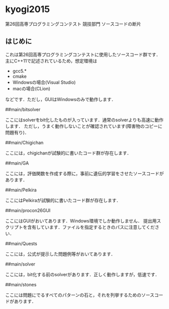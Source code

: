 # kyogi2015
第26回高専プログラミングコンテスト 競技部門 ソースコードの断片

## はじめに
これは第26回高専プログラミングコンテストに使用したソースコード群です．
主にC++11で記述されているため，想定環境は

+ gcc5.*
+ cmake
+ Windowsの場合(Visual Studio)
+ macの場合(CLion)

などです．ただし，GUIはWindowsのみで動作します．

##main/bitsolver

ここにはsolverをbit化したものが入っています．通常のsolverよりも高速に動作します．
ただし，うまく動作しないことが確認されています(障害物のコピーに問題有り)．

##main/Chigichan

ここには，chigichanが試験的に書いたコード群が存在します．

##main/GA

ここには，評価関数を作成する際に，事前に遺伝的学習をさせたソースコードがあります．

##main/Pelkira

ここにはPelkiraが試験的に書いたコード群が存在します．

##main/procon26GUI

ここにはGUIがおいてあります．Windows環境でしか動作しません．
提出用スクリプトを含有しています．ファイルを指定するときのパスに注意してください．

##main/Quests

ここには，公式が提示した問題例等がおいてあります．

##main/solver

ここには，bit化する前のsolverがあります．正しく動作しますが，低速です．

##main/stones

ここには問題にでるすべてのパターンの石と，それを列挙するためのソースコードがあります．

